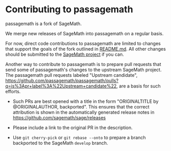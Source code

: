 # Contributing to passagemath #

passagemath is a fork of SageMath.

We merge new releases of SageMath into passagemath on a regular basis.

For now, direct code contributions to passagemath are limited to changes
that support the goals of the fork outlined in [README.md](README.md).
All other changes should be submitted to the
[SageMath project](https://github.com/sagemath/sage) if you can.

Another way to contribute to passagemath is to prepare pull requests
that send some of passagemath's changes to the upstream SageMath project.
The passagemath pull requests labeled "Upstream candidate",
https://github.com/passagemath/passagemath/pulls?q=is%3Apr+label%3A%22Upstream+candidate%22,
are a basis for such efforts.

- Such PRs are best opened with a title in the form
  "ORIGINALTITLE by @ORIGINALAUTHOR, backported".
  This ensures that the correct attribution is shown in the automatically
  generated release notes in https://github.com/sagemath/sage/releases

- Please include a link to the original PR in the description.

- Use `git cherry-pick` or `git rebase --onto` to prepare a branch
  backported to the SageMath `develop` branch.
